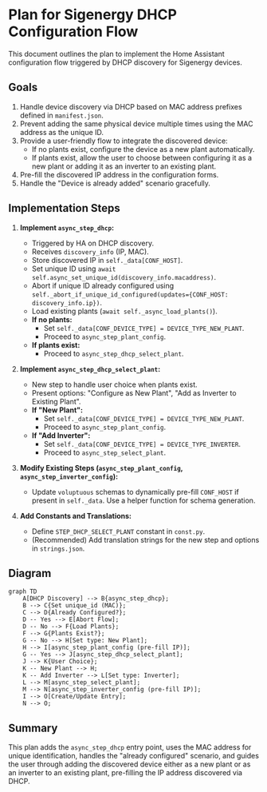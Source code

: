 # Plan for Sigenergy DHCP Configuration Flow

This document outlines the plan to implement the Home Assistant configuration flow triggered by DHCP discovery for Sigenergy devices.

## Goals

1.  Handle device discovery via DHCP based on MAC address prefixes defined in `manifest.json`.
2.  Prevent adding the same physical device multiple times using the MAC address as the unique ID.
3.  Provide a user-friendly flow to integrate the discovered device:
    *   If no plants exist, configure the device as a new plant automatically.
    *   If plants exist, allow the user to choose between configuring it as a new plant or adding it as an inverter to an existing plant.
4.  Pre-fill the discovered IP address in the configuration forms.
5.  Handle the "Device is already added" scenario gracefully.

## Implementation Steps

1.  **Implement `async_step_dhcp`:**
    *   Triggered by HA on DHCP discovery.
    *   Receives `discovery_info` (IP, MAC).
    *   Store discovered IP in `self._data[CONF_HOST]`.
    *   Set unique ID using `await self.async_set_unique_id(discovery_info.macaddress)`.
    *   Abort if unique ID already configured using `self._abort_if_unique_id_configured(updates={CONF_HOST: discovery_info.ip})`.
    *   Load existing plants (`await self._async_load_plants()`).
    *   **If no plants:**
        *   Set `self._data[CONF_DEVICE_TYPE] = DEVICE_TYPE_NEW_PLANT`.
        *   Proceed to `async_step_plant_config`.
    *   **If plants exist:**
        *   Proceed to `async_step_dhcp_select_plant`.

2.  **Implement `async_step_dhcp_select_plant`:**
    *   New step to handle user choice when plants exist.
    *   Present options: "Configure as New Plant", "Add as Inverter to Existing Plant".
    *   **If "New Plant":**
        *   Set `self._data[CONF_DEVICE_TYPE] = DEVICE_TYPE_NEW_PLANT`.
        *   Proceed to `async_step_plant_config`.
    *   **If "Add Inverter":**
        *   Set `self._data[CONF_DEVICE_TYPE] = DEVICE_TYPE_INVERTER`.
        *   Proceed to `async_step_select_plant`.

3.  **Modify Existing Steps (`async_step_plant_config`, `async_step_inverter_config`):**
    *   Update `voluptuous` schemas to dynamically pre-fill `CONF_HOST` if present in `self._data`. Use a helper function for schema generation.

4.  **Add Constants and Translations:**
    *   Define `STEP_DHCP_SELECT_PLANT` constant in `const.py`.
    *   (Recommended) Add translation strings for the new step and options in `strings.json`.

## Diagram

```mermaid
graph TD
    A[DHCP Discovery] --> B{async_step_dhcp};
    B --> C{Set unique_id (MAC)};
    C --> D{Already Configured?};
    D -- Yes --> E[Abort Flow];
    D -- No --> F{Load Plants};
    F --> G{Plants Exist?};
    G -- No --> H[Set type: New Plant];
    H --> I[async_step_plant_config (pre-fill IP)];
    G -- Yes --> J[async_step_dhcp_select_plant];
    J --> K{User Choice};
    K -- New Plant --> H;
    K -- Add Inverter --> L[Set type: Inverter];
    L --> M[async_step_select_plant];
    M --> N[async_step_inverter_config (pre-fill IP)];
    I --> O[Create/Update Entry];
    N --> O;
```

## Summary

This plan adds the `async_step_dhcp` entry point, uses the MAC address for unique identification, handles the "already configured" scenario, and guides the user through adding the discovered device either as a new plant or as an inverter to an existing plant, pre-filling the IP address discovered via DHCP.